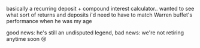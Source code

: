 basically a recurring deposit + compound interest calculator.. wanted to see what sort of returns and deposits i'd need to have to match Warren buffet's performance when he was my age

good news: he's still an undisputed legend,
bad news: we're not retiring anytime soon 😢

